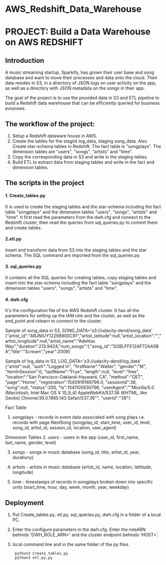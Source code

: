 # AWS_Redshift_Data_Warehouse
# PROJECT: Build a Data Warehouse on AWS REDSHIFT

## Introduction
A music streaming startup, Sparkify, has grown their user base and song database and want to move their processes and data onto the cloud. Their data resides in S3, in a directory of JSON logs on user activity on the app, as well as a directory with JSON metadata on the songs in their app. 

The goal of the project is to use the provided data in S3 and ETL pipeline to build a Redshift data warehouse that can be efficiently queried for business purposes.

## The workflow of the project: 
1. Setup a Redshift dataware house in AWS. 
2. Create the tables for the stagint log_data, staging song_data. Also Create star-schema tables in Redshift. The fact table is "songplays". The dimension tables are "users", "songs", "artists" and "time".
3. Copy the corresponding data in S3 and write in the staging tables.
4. Build ETL to extract data from staging tables and write in the fact and dimension tables.

## The scripts in the project

#### 1. Create_tables.py
It is used to create the staging tables and the star-schema including the fact table "songplays" and the dimension tables "users", "songs", "artists" and "time".
It first read the parameters from the dwh.cfg and connect to the Redshift cluster, then read the queries from sql_queries.py to commit them and create tables.

#### 2.etl.py
Insert and transform data from S3 into the staging tables and the star schema. The SQL command are imported from the sql_queries.py. 

#### 3. sql_queries.py
It contains all the SQL queries for creating tables, copy staging tables and insert into the star-schema including the fact table "songplays" and the dimension tables "users", "songs", "artists" and "time".

#### 4. dwh.cfg
It's the configuration file of the AWS Redshift cluster. It has all the parameters for setting up the IAM role and the cluster, as well as the end_point and rolearn to connect to the cluster.



Sample of song_data in S3, SONG_DATA='s3://udacity-dend/song_data'
{"artist_id":"ARJNIUY12298900C91","artist_latitude":null,"artist_location":"","artist_longitude":null,"artist_name":"Adelitas Way","duration":213.9424,"num_songs":1,"song_id":"SOBLFFE12AF72AA5BA","title":"Scream","year":2009}


Sample of log_data in S3, LOG_DATA='s3://udacity-dend/log_data'
{"artist":null,
"auth":"Logged In",
"firstName":"Walter",
"gender":"M",
"itemInSession":0,
"lastName":"Frye",
"length":null,
"level":"free",
"location":"San Francisco-Oakland-Hayward, CA",
"method":"GET",
"page":"Home",
"registration":1540919166796.0,
"sessionId":38,
"song":null,
"status":200,
"ts":1541105830796,
"userAgent":"\"Mozilla\/5.0 (Macintosh; Intel Mac OS X 10_9_4) AppleWebKit\/537.36 (KHTML, like Gecko) Chrome\/36.0.1985.143 Safari\/537.36\"",
"userId":"39"}

Fact Table
1. songplays - records in event data associated with song plays i.e. records with page NextSong
    (songplay_id, 
    start_time, 
    user_id, 
    level, 
    song_id, 
    artist_id, 
    session_id, 
    location, 
    user_agent)

Dimension Tables
2. users - users in the app
    (user_id, first_name, last_name, gender, level)
    
3. songs - songs in music database
    (song_id, title, artist_id, year, durationy)
    
4. artists - artists in music database
    (artist_id, name, location, lattitude, longitude)
    
5. time - timestamps of records in songplays broken down into specific units
    (start_time, hour, day, week, month, year, weekday)
    
    
 ## Deployment
1. Put Create_tables.py, etl.py, sql_queries.py, dwh.cfg in a folder of a local PC.
2. Enter the configure parameters in the dwh.cfg. Enter the roleARN behinds 'DWH_ROLE_ARN=' and the cluster endpoint behinds 'HOST='. 
3. local command line and in the same folder of the py files.

        python3 Create_tables.py
        python3 etl.py.py
